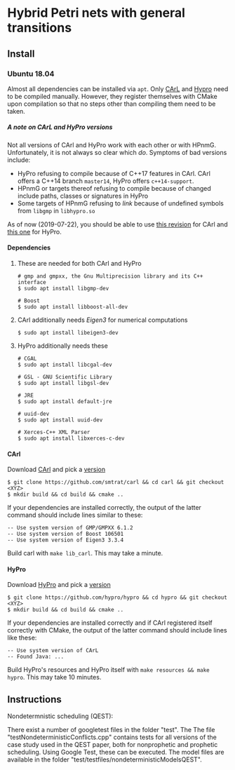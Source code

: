 # Hybrid Petri nets with general transitions

## Install

### Ubuntu 18.04

Almost all dependencies can be installed via `apt`. Only [CArL](https://smtrat.github.io/carl/) and
[Hypro](https://hypro.github.io/hypro/html/) need to be compiled manually. However, they register themselves with CMake
upon compilation so that no steps other than compiling them need to be taken.

##### A note on CArL and HyPro versions
Not all versions of CArl and HyPro work with each other or with HPnmG. Unfortunately, it is not always so clear which
*do*. Symptoms of bad versions include:
- HyPro refusing to compile because of C++17 features in CArl. CArl offers a C++14 branch `master14`, HyPro offers
  `c++14-support`.
- HPnmG or targets thereof refusing to compile because of changed include paths, classes or signatures in HyPro
- Some targets of HPnmG refusing to *link* because of undefined symbols from `libgmp` in `libhypro.so`

As of now (2019-07-22), you should be able to use [this revision](https://github.com/smtrat/carl/commit/ace90eb5daad)
for CArl and [this one](https://github.com/hypro/hypro/commit/9d26f57b5f62) for HyPro.

#### Dependencies
1. These are needed for both CArl and HyPro
   ```
   # gmp and gmpxx, the Gnu Multiprecision library and its C++ interface
   $ sudo apt install libgmp-dev

   # Boost
   $ sudo apt install libboost-all-dev
   ```
2. CArl additionally needs *Eigen3* for numerical computations
   ```
   $ sudo apt install libeigen3-dev
   ```
3. HyPro additionally needs these
   ```
   # CGAL
   $ sudo apt install libcgal-dev

   # GSL - GNU Scientific Library
   $ sudo apt install libgsl-dev

   # JRE
   $ sudo apt install default-jre

   # uuid-dev
   $ sudo apt install uuid-dev

   # Xerces-C++ XML Parser
   $ sudo apt install libxerces-c-dev
   ```

#### CArl
Download [CArl](https://github.com/smtrat/carl) and pick a [version](#a-note-on-carl-and-hypro-versions)
```
$ git clone https://github.com/smtrat/carl && cd carl && git checkout <XYZ>
$ mkdir build && cd build && cmake ..
```
If your dependencies are installed correctly, the output of the latter
command should include lines similar to these:
```
-- Use system version of GMP/GMPXX 6.1.2
-- Use system version of Boost 106501
-- Use system version of Eigen3 3.3.4

```
Build carl with `make lib_carl`. This may take a minute.

#### HyPro
Download [HyPro](https://github.com/hypro/hypro) and pick a [version](#a-note-on-carl-and-hypro-versions)
```
$ git clone https://github.com/hypro/hypro && cd hypro && git checkout <XYZ>
$ mkdir build && cd build && cmake ..
```
If your dependencies are installed correctly and if CArl registered itself correctly with CMake, the output of the
latter command should include lines like these:
```
-- Use system version of CArL
-- Found Java: ...
```
Build HyPro's resources and HyPro itself with `make resources && make hypro`. This may take 10 minutes.

## Instructions

Nondetermnistic scheduling (QEST):

There exist a number of googletest files in the folder "test". The The file "testNondeterministicConflicts.cpp" contains tests for all versions of the case study used in the QEST paper, both for nonprophetic and prophetic scheduling. Using Google Test, these can be executed. The model files are available in the folder "test/testfiles/nondeterministicModelsQEST".



